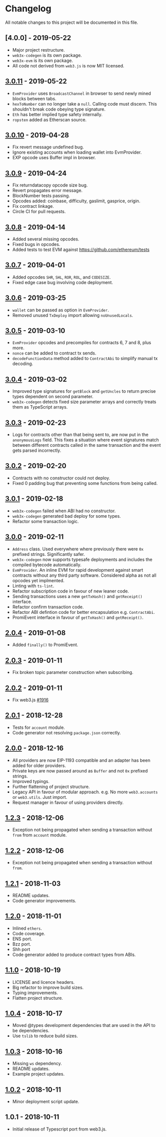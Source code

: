 # Changelog

All notable changes to this project will be documented in this file.

## [4.0.0] - 2019-05-22

- Major project restructure.
- `web3x-codegen` is its own package.
- `web3x-evm` is its own package.
- All code not derived from `web3.js` is now MIT licensed.

## [3.0.11] - 2019-05-22

- `EvmProvider` uses `BroadcastChannel` in browser to send newly mined blocks between tabs.
- `hexToNumber` can no longer take a `null`. Calling code must discern. This shouldn't break code obeying type signature.
- `Eth` has better implied type safety internally.
- `ropsten` added as Etherscan source.

## [3.0.10] - 2019-04-28

- Fix revert message undefined bug.
- Ignore existing accounts when loading wallet into EvmProvider.
- EXP opcode uses Buffer impl in browser.

## [3.0.9] - 2019-04-24

- Fix returndatacopy opcode size bug.
- Revert propagates error message.
- BlockNumber tests passing.
- Opcodes added: coinbase, difficulty, gaslimit, gasprice, origin.
- Fix contract linkage.
- Circle CI for pull requests.

## [3.0.8] - 2019-04-14

- Added several missing opcodes.
- Fixed bugs in opcodes.
- Added tests to test EVM against https://github.com/ethereum/tests

## [3.0.7] - 2019-04-01

- Added opcodes `SHR`, `SHL`, `ROR`, `ROL`, and `CODESIZE`.
- Fixed edge case bug involving code deployment.

## [3.0.6] - 2019-03-25

- `wallet` can be passed as option in `EvmProvider`.
- Removed unused `TxDeploy` import allowing `noUnusedLocals`.

## [3.0.5] - 2019-03-10

- `EvmProvider` opcodes and precompiles for contracts 6, 7 and 8, plus more.
- `nonce` can be added to contract tx sends.
- `decodeFunctionData` method added to `ContractAbi` to simplify manual tx decoding.

## [3.0.4] - 2019-03-02

- Improved type signatures for `getBlock` and `getUncles` to return precise types dependent on second parameter.
- `web3x-codegen` detects fixed size parameter arrays and correctly treats them as TypeScript arrays.

## [3.0.3] - 2019-02-23

- Logs for contracts other than that being sent to, are now put in the `anonymousLogs` field. This fixes a situation where event signatures match between different contracts called in the same transaction and the event gets parsed incorrectly.

## [3.0.2] - 2019-02-20

- Contracts with no constructor could not deploy.
- Fixed 0 padding bug that preventing some functions from being called.

## [3.0.1] - 2019-02-18

- `web3x-codegen` failed when ABI had no constructor.
- `web3x-codegen` generated bad deploy for some types.
- Refactor some transaction logic.

## [3.0.0] - 2019-02-11

- `Address` class. Used everywhere where previously there were `0x` prefixed strings. Significantly safer.
- `web3x-codegen` now supports typesafe deployments and includes the compiled bytecode automatically.
- `EvmProvider`. An inline EVM for rapid development against smart contracts without any third party software. Considered alpha as not all opcodes yet implmented.
- Linting with `ts-lint`.
- Refactor subscription code in favour of new leaner code.
- Sending transactions uses a new `getTxHash()` and `getReceipt()` interface.
- Refactor confirm transaction code.
- Refactor ABI defintion code for better encapsulation e.g. `ContractAbi`.
- PromiEvent interface in favour of `getTxHash()` and `getReceipt()`.

## [2.0.4] - 2019-01-08

- Added `finally()` to PromiEvent.

## [2.0.3] - 2019-01-11

- Fix broken topic parameter construction when subscribing.

## [2.0.2] - 2019-01-11

- Fix web3.js [#1916](https://github.com/ethereum/web3.js/issues/1916)

## [2.0.1] - 2018-12-28

- Tests for `account` module.
- Code generator not resolving `package.json` correctly.

## [2.0.0] - 2018-12-16

- All providers are now EIP-1193 compatible and an adapter has been added for older providers.
- Private keys are now passed around as `Buffer` and not `0x` prefixed strings.
- Improved typings.
- Further flattening of project structure.
- Legacy API in favour of modular approach. e.g. No more `web3.accounts` or `web3.utils`. Just import.
- Request manager in favour of using providers directly.

## [1.2.3] - 2018-12-06

- Exception not being propagated when sending a transaction without `from` from `account` module.

## [1.2.2] - 2018-12-06

- Exception not being propagated when sending a transaction without `from`.

## [1.2.1] - 2018-11-03

- README updates.
- Code generator improvements.

## [1.2.0] - 2018-11-01

- Inlined `ethers`.
- Code coverage.
- ENS port.
- Bzz port.
- Shh port
- Code generator added to produce contract types from ABIs.

## [1.1.0] - 2018-10-19

- LICENSE and licence headers.
- Big refactor to improve build sizes.
- Typing improvements.
- Flatten project structure.

## [1.0.4] - 2018-10-17

- Moved @types development dependencies that are used in the API to be dependencies.
- Use `tslib` to reduce build sizes.

## [1.0.3] - 2018-10-16

- Missing `ws` dependency.
- README updates.
- Example project updates.

## [1.0.2] - 2018-10-11

- Minor deployment script update.

## 1.0.1 - 2018-10-11

- Initial release of Typescript port from web3.js.

[3.0.11]: https://github.com/xf00f/web3x/compare/v3.0.10...v3.0.11
[3.0.10]: https://github.com/xf00f/web3x/compare/v3.0.9...v3.0.10
[3.0.9]: https://github.com/xf00f/web3x/compare/v3.0.8...v3.0.9
[3.0.8]: https://github.com/xf00f/web3x/compare/v3.0.7...v3.0.8
[3.0.7]: https://github.com/xf00f/web3x/compare/v3.0.6...v3.0.7
[3.0.6]: https://github.com/xf00f/web3x/compare/v3.0.5...v3.0.6
[3.0.5]: https://github.com/xf00f/web3x/compare/v3.0.4...v3.0.5
[3.0.4]: https://github.com/xf00f/web3x/compare/v3.0.3...v3.0.4
[3.0.3]: https://github.com/xf00f/web3x/compare/v3.0.2...v3.0.3
[3.0.2]: https://github.com/xf00f/web3x/compare/v3.0.1...v3.0.2
[3.0.1]: https://github.com/xf00f/web3x/compare/v3.0.0...v3.0.1
[3.0.0]: https://github.com/xf00f/web3x/compare/v2.0.4...v3.0.0
[2.0.4]: https://github.com/xf00f/web3x/compare/v2.0.3...v2.0.4
[2.0.3]: https://github.com/xf00f/web3x/compare/v2.0.2...v2.0.3
[2.0.2]: https://github.com/xf00f/web3x/compare/v2.0.1...v2.0.2
[2.0.1]: https://github.com/xf00f/web3x/compare/v2.0.0...v2.0.1
[2.0.0]: https://github.com/xf00f/web3x/compare/v1.2.3...v2.0.0
[1.2.3]: https://github.com/xf00f/web3x/compare/v1.2.2...v1.2.3
[1.2.2]: https://github.com/xf00f/web3x/compare/v1.2.1...v1.2.2
[1.2.1]: https://github.com/xf00f/web3x/compare/v1.2.0...v1.2.1
[1.2.0]: https://github.com/xf00f/web3x/compare/v1.1.0...v1.2.0
[1.1.0]: https://github.com/xf00f/web3x/compare/v1.0.4...v1.1.0
[1.0.4]: https://github.com/xf00f/web3x/compare/v1.0.3...v1.0.4
[1.0.3]: https://github.com/xf00f/web3x/compare/v1.0.2...v1.0.3
[1.0.2]: https://github.com/xf00f/web3x/compare/v1.0.1...v1.0.2
